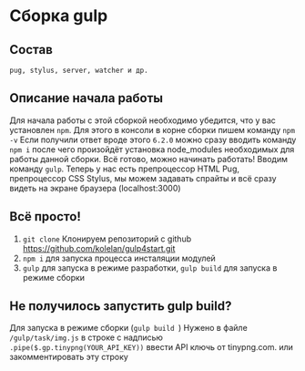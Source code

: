 # Сборка gulp 
## Состав
    pug, stylus, server, watcher и др.
## Описание начала работы
Для начала работы с этой сборкой необходимо убедится, что у вас установлен ```npm```. 
Для этого в консоли в корне сборки пишем команду ```npm -v```
Если получили ответ вроде этого ```6.2.0``` можно сразу вводить команду ```npm i``` 
после чего произойдёт установка node_modules необходимых для работы данной сборки.
Всё готово, можно начинать работать! Вводим команду ```gulp```. Теперь у нас есть препроцессор HTML Pug,
препроцессор CSS Stylus, мы можем задавать спрайты и всё сразу видеть на экране браузера (localhost:3000)


## Всё просто!

1. ```git clone``` Клонируем репозиторий с github https://github.com/kolelan/gulp4start.git
2. ```npm i``` для запуска процесса инсталяции модулей 
3. ```gulp``` для запуска в режиме разработки, ```gulp build``` для запуска в режиме сборки

## Не получилось запустить gulp build?
Для запуска в режиме сборки (```gulp build ```) Нужено в файле ```/gulp/task/img.js``` в строке с надписью
```.pipe($.gp.tinypng(YOUR_API_KEY))``` ввести API ключь от tinypng.com. или закомментировать эту строку